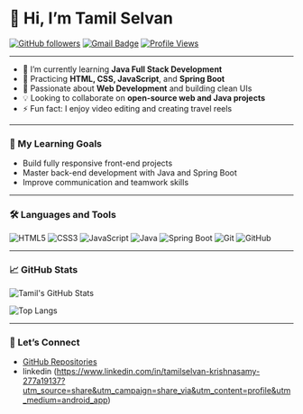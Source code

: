 # 👋 Hi, I’m Tamil Selvan

[![GitHub followers](https://img.shields.io/github/followers/Tamilselvan1812?label=Follow&style=social)](https://github.com/Tamilselvan1812)
[![Gmail Badge](https://img.shields.io/badge/-tamilselvankrishnasamy18@gmail.com-c14438?style=flat-square&logo=Gmail&logoColor=white&link=mailto:tamilselvankrishnasamy18@gmail.com)](mailto:tamilselvankrishnasamy18@gmail.com)
[![Profile Views](https://komarev.com/ghpvc/?username=Tamilselvan1812&color=blue)](https://github.com/Tamilselvan1812)

---

- 🔭 I’m currently learning **Java Full Stack Development**
- 🌱 Practicing **HTML, CSS, JavaScript**, and **Spring Boot**
- 👀 Passionate about **Web Development** and building clean UIs
- 💡 Looking to collaborate on **open-source web and Java projects**
- ⚡ Fun fact: I enjoy video editing and creating travel reels

---

### 🚀 My Learning Goals

- Build fully responsive front-end projects
- Master back-end development with Java and Spring Boot
- Improve communication and teamwork skills

---

### 🛠️ Languages and Tools

![HTML5](https://img.shields.io/badge/-HTML5-E34F26?style=flat-square&logo=html5&logoColor=white)
![CSS3](https://img.shields.io/badge/-CSS3-1572B6?style=flat-square&logo=css3)
![JavaScript](https://img.shields.io/badge/-JavaScript-F7DF1E?style=flat-square&logo=javascript&logoColor=black)
![Java](https://img.shields.io/badge/-Java-007396?style=flat-square&logo=java)
![Spring Boot](https://img.shields.io/badge/-Spring%20Boot-6DB33F?style=flat-square&logo=spring-boot)
![Git](https://img.shields.io/badge/-Git-F05032?style=flat-square&logo=git)
![GitHub](https://img.shields.io/badge/-GitHub-181717?style=flat-square&logo=github)

---

### 📈 GitHub Stats

![Tamil's GitHub Stats](https://github-readme-stats.vercel.app/api?username=Tamilselvan1812&show_icons=true&theme=github_dark&hide_title=true)

![Top Langs](https://github-readme-stats.vercel.app/api/top-langs/?username=Tamilselvan1812&layout=compact&theme=github_dark)

---

### 🔗 Let’s Connect

- [GitHub Repositories](https://github.com/Tamilselvan1812?tab=repositories)
- linkedin (https://www.linkedin.com/in/tamilselvan-krishnasamy-277a19137?utm_source=share&utm_campaign=share_via&utm_content=profile&utm_medium=android_app)
